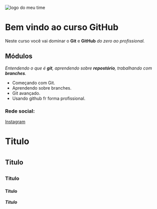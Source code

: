 ![logo do meu time](https://sujeitoprogramador.com/wp-content/uploads/2021/04/gitimage.png)

# Bem vindo ao curso GitHub
Neste curso você vai dominar o **Git** e **GitHub** _do zero ao profissional._

## Módulos
_Entendendo o que é **git**, aprendendo sobre **repostório**, trabalhando com **branches**._

* Começando com Git.
* Aprendendo sobre branches.
* Git avançado.
* Usando github fr forma profissional.

### Rede social:
[Instagram](https://instagram.com/thiago.ribeirot)


# Titulo <h1>

## Titulo <h2>

### Titulo <h3>

#### Titulo <h4>

##### Titulo <h5>

